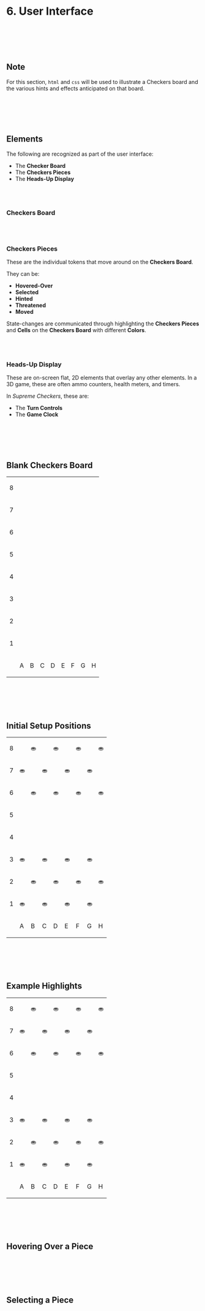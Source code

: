 # 6. User Interface

<link href="checkers.css" rel="stylesheet"></link>




<br><br><br><br>

## Note
For this section, `html` and `css` will be used to illustrate a Checkers board and the various hints and effects anticipated on that board.




<br><br><br><br>

## Elements

The following are recognized as part of the user interface:
- The **Checker Board**
- The **Checkers Pieces**
- The **Heads-Up Display**


<br><br>

### Checkers Board


<br><br>

### Checkers Pieces
These are the individual tokens that move around on the **Checkers Board**.

They can be:
- **Hovered-Over**
- **Selected**
- **Hinted**
- **Threatened**
- **Moved**

State-changes are communicated through highlighting the **Checkers Pieces** and **Cells** on the **Checkers Board** with different **Colors**.


<br><br>

### Heads-Up Display
These are on-screen flat, 2D elements that overlay any other elements. In a 3D game, these are often ammo counters, health meters, and timers.

In *Supreme Checkers*, these are:
- The **Turn Controls**
- The **Game Clock**




<br><br><br><br>

## Blank Checkers Board

<div class="board_page_insert">
    <div class="board_scaler">
        <table class="board" cellpadding="0" cellspacing="0">
            <tr>
                <td ><p class="letter">8</p></td>
                <td></td>
                <td></td>
                <td></td>
                <td></td>
                <td></td>
                <td></td>
                <td></td>
                <td></td>
            </tr>
            <tr>
                <td><p class="letter">7</p></td>
                <td></td>
                <td></td>
                <td></td>
                <td></td>
                <td></td>
                <td></td>
                <td></td>
                <td></td>
            </tr>
            <tr>
                <td><p class="letter">6</p></td>
                <td></td>
                <td></td>
                <td></td>
                <td></td>
                <td></td>
                <td></td>
                <td></td>
                <td></td>
            </tr>
            <tr>
                <td><p class="letter">5</p></td>
                <td></td>
                <td></td>
                <td></td>
                <td></td>
                <td></td>
                <td></td>
                <td></td>
                <td></td>
            </tr>
            <tr>
                <td><p class="letter">4</p></td>
                <td></td>
                <td></td>
                <td></td>
                <td></td>
                <td></td>
                <td></td>
                <td></td>
                <td></td>
            </tr>
            <tr>
                <td><p class="letter">3</p></td>
                <td></td>
                <td></td>
                <td></td>
                <td></td>
                <td></td>
                <td></td>
                <td></td>
                <td></td>
            </tr>
            <tr>
                <td><p class="letter">2</p></td>
                <td></td>
                <td></td>
                <td></td>
                <td></td>
                <td></td>
                <td></td>
                <td></td>
                <td></td>
            </tr>
            <tr>
                <td><p class="letter">1</p></td>
                <td></td>
                <td></td>
                <td></td>
                <td></td>
                <td></td>
                <td></td>
                <td></td>
                <td></td>
            </tr>
            <tr>
                <td></td>
                <td><p class="letter">A</p></td>
                <td><p class="letter">B</p></td>
                <td><p class="letter">C</p></td>
                <td><p class="letter">D</p></td>
                <td><p class="letter">E</p></td>
                <td><p class="letter">F</p></td>
                <td><p class="letter">G</p></td>
                <td><p class="letter">H</p></td>
            </tr>
        </table>
    </div>
</div>




<br><br><br><br>

## Initial Setup Positions


<div class="board_page_insert">
    <div class="board_scaler">
        <table class="board" cellpadding="0" cellspacing="0">
            <tr>
                <td ><p class="letter">8</p></td>
                <td><p></p></td>
                <td><p class="black">&#9922;</p></td>
                <td><p></p></td>
                <td><p class="black">&#9922;</p></td>
                <td><p></p></td>
                <td><p class="black">&#9922;</p></td>
                <td><p></p></td>
                <td><p class="black">&#9922;</p></td>
            </tr>
            <tr>
                <td><p class="letter">7</p></td>
                <td><p class="black">&#9922;</p></td>
                <td><p></p></td>
                <td><p class="black">&#9922;</p></td>
                <td><p></p></td>
                <td><p><p class="black">&#9922;</p></td>
                <td><p></p></td>
                <td><p><p class="black">&#9922;</p></td>
                <td><p></p></td>
            </tr>
            <tr>
                <td><p class="letter">6</p></td>
                <td><p></p></td>
                <td><p class="black">&#9922;</p></td>
                <td><p></p></td>
                <td><p class="black">&#9922;</p></td>
                <td><p></p></td>
                <td><p class="black">&#9922;</p></td>
                <td><p></p></td>
                <td><p class="black">&#9922;</p></td>
            </tr>
            <tr>
                <td><p class="letter">5</p></td>
                <td></td>
                <td></td>
                <td></td>
                <td></td>
                <td></td>
                <td></td>
                <td></td>
                <td></td>
            </tr>
            <tr>
                <td><p class="letter">4</p></td>
                <td></td>
                <td></td>
                <td></td>
                <td></td>
                <td></td>
                <td></td>
                <td></td>
                <td></td>
            </tr>
            <tr>
                <td><p class="letter">3</p></td>
                <td><p class="white">&#9922;</p></td>
                <td></td>
                <td><p class="white">&#9922;</p></td>
                <td></td>
                <td><p class="white">&#9922;</p></td>
                <td></td>
                <td><p class="white">&#9922;</p></td>
                <td></td>
            </tr>
            <tr>
                <td><p class="letter">2</p></td>
                <td><p></p></td>
                <td><p class="white">&#9922;</p></td>
                <td><p></p></td>
                <td><p class="white">&#9922;</p></td>
                <td><p></p></td>
                <td><p class="white">&#9922;</p></td>
                <td><p></p></td>
                <td><p class="white">&#9922;</p></td>
            </tr>
            <tr>
                <td><p class="letter">1</p></td>
                <td><p class="white">&#9922;</p></td>
                <td><p></p></td>
                <td><p class="white">&#9922;</p></td>
                <td><p></p></td>
                <td><p class="white">&#9922;</p></td>
                <td><p></p></td>
                <td><p class="white">&#9922;</p></td>
                <td><p></p></td>
            </tr>
            <tr>
                <td></td>
                <td><p class="letter">A</p></td>
                <td><p class="letter">B</p></td>
                <td><p class="letter">C</p></td>
                <td><p class="letter">D</p></td>
                <td><p class="letter">E</p></td>
                <td><p class="letter">F</p></td>
                <td><p class="letter">G</p></td>
                <td><p class="letter">H</p></td>
            </tr>
        </table>
    </div>
</div>





<br><br><br><br>

## Example Highlights

<div class="board_page_insert">
    <div class="board_scaler">
        <table class="board" cellpadding="0" cellspacing="0">
            <tr>
                <td ><p class="letter">8</p></td>
                <td><p></p></td>
                <td><p class="black threatened">&#9922;</p></td>
                <td><p></p></td>
                <td class="selected"><p class="black selected">&#9922;</p></td>
                <td><p></p></td>
                <td><p class="black hovered">&#9922;</p></td>
                <td><p></p></td>
                <td><p class="black">&#9922;</p></td>
            </tr>
            <tr>
                <td><p class="letter">7</p></td>
                <td><p class="black">&#9922;</p></td>
                <td><p></p></td>
                <td><p class="black selected">&#9922;</p></td>
                <td><p></p></td>
                <td class="threatened"><p><p class="black">&#9922;</p></td>
                <td><p></p></td>
                <td><p><p class="black">&#9922;</p></td>
                <td><p></p></td>
            </tr>
            <tr>
                <td><p class="letter">6</p></td>
                <td><p></p></td>
                <td><p class="black">&#9922;</p></td>
                <td><p></p></td>
                <td><p class="black">&#9922;</p></td>
                <td><p></p></td>
                <td><p class="black">&#9922;</p></td>
                <td><p></p></td>
                <td><p class="black">&#9922;</p></td>
            </tr>
            <tr>
                <td><p class="letter">5</p></td>
                <td class="hovered"></td>
                <td></td>
                <td></td>
                <td></td>
                <td></td>
                <td></td>
                <td></td>
                <td></td>
            </tr>
            <tr>
                <td><p class="letter">4</p></td>
                <td></td>
                <td class="selected"></td>
                <td></td>
                <td></td>
                <td class="threatened"></td>
                <td></td>
                <td></td>
                <td></td>
            </tr>
            <tr>
                <td><p class="letter">3</p></td>
                <td><p class="white">&#9922;</p></td>
                <td><p></p></td>
                <td><p class="white">&#9922;</p></td>
                <td><p></p></td>
                <td><p class="white">&#9922;</p></td>
                <td><p></p></td>
                <td><p class="white">&#9922;</p></td>
                <td><p></p></td>
            </tr>
            <tr>
                <td><p class="letter">2</p></td>
                <td><p></p></td>
                <td><p class="white">&#9922;</p></td>
                <td><p></p></td>
                <td><p class="white">&#9922;</p></td>
                <td><p></p></td>
                <td><p class="white selected">&#9922;</p></td>
                <td><p></p></td>
                <td><p class="white">&#9922;</p></td>
            </tr>
            <tr>
                <td><p class="letter">1</p></td>
                <td><p class="white threatened">&#9922;</p></td>
                <td><p></p></td>
                <td><p class="white">&#9922;</p></td>
                <td><p></p></td>
                <td><p class="white">&#9922;</p></td>
                <td><p></p></td>
                <td><p class="white hovered">&#9922;</p></td>
                <td><p></p></td>
            </tr>
            <tr>
                <td></td>
                <td><p class="letter">A</p></td>
                <td><p class="letter">B</p></td>
                <td><p class="letter">C</p></td>
                <td><p class="letter">D</p></td>
                <td><p class="letter">E</p></td>
                <td><p class="letter">F</p></td>
                <td><p class="letter">G</p></td>
                <td><p class="letter">H</p></td>
            </tr>
        </table>
    </div>
</div>




<br><br><br><br>

## Hovering Over a Piece




<br><br><br><br>

## Selecting a Piece







